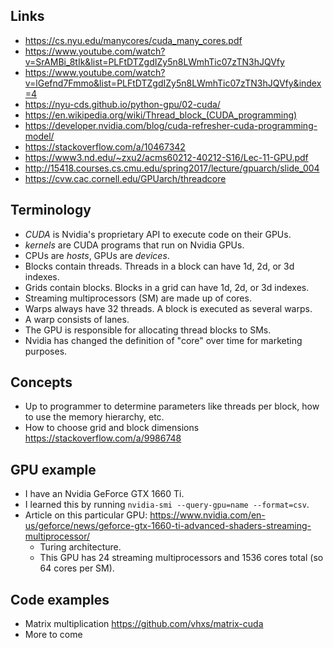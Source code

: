 ## Links
 
 - https://cs.nyu.edu/manycores/cuda_many_cores.pdf
 - https://www.youtube.com/watch?v=SrAMBi_8tIk&list=PLFtDTZgdIZy5n8LWmhTic07zTN3hJQVfy
 - https://www.youtube.com/watch?v=lGefnd7Fmmo&list=PLFtDTZgdIZy5n8LWmhTic07zTN3hJQVfy&index=4
 - https://nyu-cds.github.io/python-gpu/02-cuda/
 - https://en.wikipedia.org/wiki/Thread_block_(CUDA_programming)
 - https://developer.nvidia.com/blog/cuda-refresher-cuda-programming-model/
 - https://stackoverflow.com/a/10467342
 - https://www3.nd.edu/~zxu2/acms60212-40212-S16/Lec-11-GPU.pdf
 - http://15418.courses.cs.cmu.edu/spring2017/lecture/gpuarch/slide_004
 - https://cvw.cac.cornell.edu/GPUarch/threadcore

## Terminology

- *CUDA* is Nvidia's proprietary API to execute code on their GPUs.
- *kernels* are CUDA programs that run on Nvidia GPUs.
- CPUs are *hosts*, GPUs are *devices*.
- Blocks contain threads. Threads in a block can have 1d, 2d, or 3d indexes.
- Grids contain blocks. Blocks in a grid can have 1d, 2d, or 3d indexes.
- Streaming multiprocessors (SM) are made up of cores.
- Warps always have 32 threads. A block is executed as several warps.
- A warp consists of lanes.
- The GPU is responsible for allocating thread blocks to SMs.
- Nvidia has changed the definition of "core" over time for marketing purposes.

## Concepts
- Up to programmer to determine parameters like threads per block, how to use the memory hierarchy, etc.
- How to choose grid and block dimensions https://stackoverflow.com/a/9986748

## GPU example
- I have an Nvidia GeForce GTX 1660 Ti.
- I learned this by running `nvidia-smi --query-gpu=name --format=csv`.
- Article on this particular GPU: https://www.nvidia.com/en-us/geforce/news/geforce-gtx-1660-ti-advanced-shaders-streaming-multiprocessor/
  - Turing architecture.
  - This GPU has 24 streaming multiprocessors and 1536 cores total (so 64 cores per SM).

## Code examples
- Matrix multiplication https://github.com/vhxs/matrix-cuda
- More to come
